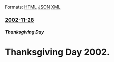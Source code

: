 
Formats: [HTML](/news/2002/11/28/thanksgiving-day-2002.html)  [JSON](/news/2002/11/28/thanksgiving-day-2002.json)  [XML](/news/2002/11/28/thanksgiving-day-2002.xml)  

### [2002-11-28](/news/2002/11/28/index.md)

##### Thanksgiving Day
#  Thanksgiving Day 2002.



